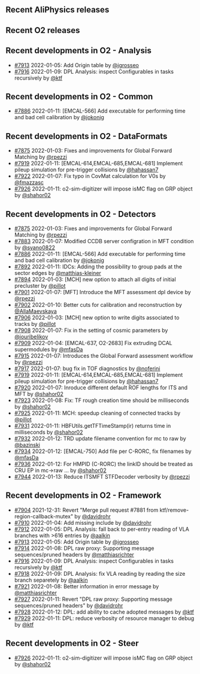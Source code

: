 ## Recent AliPhysics releases
## Recent O2 releases
## Recent developments in O2 - Analysis
- [\#7913](https://github.com/AliceO2Group/AliceO2/pull/7913) 2022-01-05: Add Origin table by [@jgrosseo](https://github.com/jgrosseo)
- [\#7916](https://github.com/AliceO2Group/AliceO2/pull/7916) 2022-01-09: DPL Analysis: inspect Configurables in tasks recursively by [@ktf](https://github.com/ktf)
## Recent developments in O2 - Common
- [\#7886](https://github.com/AliceO2Group/AliceO2/pull/7886) 2022-01-11: [EMCAL-566] Add executable for performing time and bad cell calibration by [@jokonig](https://github.com/jokonig)
## Recent developments in O2 - DataFormats
- [\#7875](https://github.com/AliceO2Group/AliceO2/pull/7875) 2022-01-03: Fixes and improvements for Global Forward Matching by [@rpezzi](https://github.com/rpezzi)
- [\#7919](https://github.com/AliceO2Group/AliceO2/pull/7919) 2022-01-11: [EMCAL-614,EMCAL-685,EMCAL-681] Implement pileup simulation for pre-trigger collisions by [@hahassan7](https://github.com/hahassan7)
- [\#7922](https://github.com/AliceO2Group/AliceO2/pull/7922) 2022-01-07: Fix typo in CovMat calculation for V0s by [@fmazzasc](https://github.com/fmazzasc)
- [\#7926](https://github.com/AliceO2Group/AliceO2/pull/7926) 2022-01-11: o2-sim-digitizer will impose isMC flag on GRP object by [@shahor02](https://github.com/shahor02)
## Recent developments in O2 - Detectors
- [\#7875](https://github.com/AliceO2Group/AliceO2/pull/7875) 2022-01-03: Fixes and improvements for Global Forward Matching by [@rpezzi](https://github.com/rpezzi)
- [\#7883](https://github.com/AliceO2Group/AliceO2/pull/7883) 2022-01-07: Modified CCDB server configration in MFT condition by [@syano0822](https://github.com/syano0822)
- [\#7886](https://github.com/AliceO2Group/AliceO2/pull/7886) 2022-01-11: [EMCAL-566] Add executable for performing time and bad cell calibration by [@jokonig](https://github.com/jokonig)
- [\#7892](https://github.com/AliceO2Group/AliceO2/pull/7892) 2022-01-11: IDCs: Adding the possibility to group pads at the sector edges by [@matthias-kleiner](https://github.com/matthias-kleiner)
- [\#7894](https://github.com/AliceO2Group/AliceO2/pull/7894) 2022-01-03: [MCH] new option to attach all digits of initial precluster by [@pillot](https://github.com/pillot)
- [\#7901](https://github.com/AliceO2Group/AliceO2/pull/7901) 2022-01-07: [MFT] Introduce the MFT assessment dpl device by [@rpezzi](https://github.com/rpezzi)
- [\#7902](https://github.com/AliceO2Group/AliceO2/pull/7902) 2022-01-10: Better cuts for calibration and reconstruction by [@AllaMaevskaya](https://github.com/AllaMaevskaya)
- [\#7906](https://github.com/AliceO2Group/AliceO2/pull/7906) 2022-01-03: [MCH] new option to write digits associated to tracks by [@pillot](https://github.com/pillot)
- [\#7908](https://github.com/AliceO2Group/AliceO2/pull/7908) 2022-01-07: Fix in the setting of cosmic parameters by [@iouribelikov](https://github.com/iouribelikov)
- [\#7909](https://github.com/AliceO2Group/AliceO2/pull/7909) 2022-01-04: [EMCAL-637, O2-2683] Fix extruding DCAL supermodules by [@mfasDa](https://github.com/mfasDa)
- [\#7915](https://github.com/AliceO2Group/AliceO2/pull/7915) 2022-01-07: Introduces the Global Forward assessment workflow by [@rpezzi](https://github.com/rpezzi)
- [\#7917](https://github.com/AliceO2Group/AliceO2/pull/7917) 2022-01-07: bug fix in TOF diagnostics by [@noferini](https://github.com/noferini)
- [\#7919](https://github.com/AliceO2Group/AliceO2/pull/7919) 2022-01-11: [EMCAL-614,EMCAL-685,EMCAL-681] Implement pileup simulation for pre-trigger collisions by [@hahassan7](https://github.com/hahassan7)
- [\#7920](https://github.com/AliceO2Group/AliceO2/pull/7920) 2022-01-07: Inroduce different default ROF lengths for ITS and MFT by [@shahor02](https://github.com/shahor02)
- [\#7923](https://github.com/AliceO2Group/AliceO2/pull/7923) 2022-01-08: Fix: TF rough creation time should be milliseconds by [@shahor02](https://github.com/shahor02)
- [\#7925](https://github.com/AliceO2Group/AliceO2/pull/7925) 2022-01-11: MCH: speedup cleaning of connected tracks by [@pillot](https://github.com/pillot)
- [\#7931](https://github.com/AliceO2Group/AliceO2/pull/7931) 2022-01-11: HBFUtils.getTFTimeStamp(ir) returns time in milliseconds by [@shahor02](https://github.com/shahor02)
- [\#7932](https://github.com/AliceO2Group/AliceO2/pull/7932) 2022-01-12: TRD update filename convention for mc to raw by [@bazinski](https://github.com/bazinski)
- [\#7934](https://github.com/AliceO2Group/AliceO2/pull/7934) 2022-01-12: [EMCAL-750] Add file per C-RORC, fix filenames by [@mfasDa](https://github.com/mfasDa)
- [\#7936](https://github.com/AliceO2Group/AliceO2/pull/7936) 2022-01-12: For HMPID (C-RORC) the linkID should be treated as CRU EP in mc->raw … by [@shahor02](https://github.com/shahor02)
- [\#7944](https://github.com/AliceO2Group/AliceO2/pull/7944) 2022-01-13: Reduce ITSMFT STFDecoder verbosity by [@rpezzi](https://github.com/rpezzi)
## Recent developments in O2 - Framework
- [\#7904](https://github.com/AliceO2Group/AliceO2/pull/7904) 2021-12-31: Revert "Merge pull request #7881 from ktf/remove-region-callback-mutex" by [@davidrohr](https://github.com/davidrohr)
- [\#7910](https://github.com/AliceO2Group/AliceO2/pull/7910) 2022-01-04: Add missing include by [@davidrohr](https://github.com/davidrohr)
- [\#7912](https://github.com/AliceO2Group/AliceO2/pull/7912) 2022-01-05: DPL Analysis: fall back to per-entry reading of VLA branches with >616 entries by [@aalkin](https://github.com/aalkin)
- [\#7913](https://github.com/AliceO2Group/AliceO2/pull/7913) 2022-01-05: Add Origin table by [@jgrosseo](https://github.com/jgrosseo)
- [\#7914](https://github.com/AliceO2Group/AliceO2/pull/7914) 2022-01-08: DPL raw proxy: Supporting message sequences/pruned headers by [@matthiasrichter](https://github.com/matthiasrichter)
- [\#7916](https://github.com/AliceO2Group/AliceO2/pull/7916) 2022-01-09: DPL Analysis: inspect Configurables in tasks recursively by [@ktf](https://github.com/ktf)
- [\#7918](https://github.com/AliceO2Group/AliceO2/pull/7918) 2022-01-09: DPL Analysis: fix VLA reading by reading the size branch separetely by [@aalkin](https://github.com/aalkin)
- [\#7921](https://github.com/AliceO2Group/AliceO2/pull/7921) 2022-01-08: Better information in error message by [@matthiasrichter](https://github.com/matthiasrichter)
- [\#7927](https://github.com/AliceO2Group/AliceO2/pull/7927) 2022-01-11: Revert "DPL raw proxy: Supporting message sequences/pruned headers" by [@davidrohr](https://github.com/davidrohr)
- [\#7928](https://github.com/AliceO2Group/AliceO2/pull/7928) 2022-01-12: DPL: add ability to cache adopted messages by [@ktf](https://github.com/ktf)
- [\#7929](https://github.com/AliceO2Group/AliceO2/pull/7929) 2022-01-11: DPL: reduce verbosity of resource manager to debug by [@ktf](https://github.com/ktf)
## Recent developments in O2 - Steer
- [\#7926](https://github.com/AliceO2Group/AliceO2/pull/7926) 2022-01-11: o2-sim-digitizer will impose isMC flag on GRP object by [@shahor02](https://github.com/shahor02)
